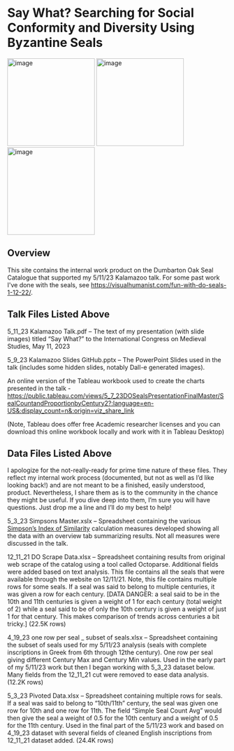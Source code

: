 # Say What?  Searching for Social Conformity and Diversity Using Byzantine Seals

<img width="200" alt="image" src="https://user-images.githubusercontent.com/28079401/236700529-0d5bf2b9-c53e-474c-ae3c-a2a05f24f6ba.png"> <img width="200" alt="image" src="https://user-images.githubusercontent.com/28079401/236700739-411f1117-9c87-4d05-97ef-7e01565f782f.png"> <img width="200" alt="image" src="https://user-images.githubusercontent.com/28079401/236700589-c5691c78-8372-4dd9-84d7-621ff58f297c.png">


## Overview

This site contains the internal work product on the Dumbarton Oak Seal Catalogue that supported my 5/11/23 Kalamazoo talk.  For some past work I've done with the seals, see https://visualhumanist.com/fun-with-do-seals-1-12-22/.

## Talk Files Listed Above
5_11_23 Kalamazoo Talk.pdf – The text of my presentation (with slide images) titled “Say What?” to the International Congress on Medieval Studies, May 11, 2023

5_9_23 Kalamazoo Slides GitHub.pptx – The PowerPoint Slides used in the talk (includes some hidden slides, notably Dall-e generated images).

An online version of the Tableau workbook used to create the charts presented in the talk - https://public.tableau.com/views/5_7_23DOSealsPresentationFinalMaster/SealCountandProportionbyCentury2?:language=en-US&:display_count=n&:origin=viz_share_link

(Note, Tableau does offer free Academic researcher licenses and you can download this online workbook locally and work with it in Tableau Desktop)


## Data Files Listed Above
I apologize for the not-really-ready for prime time nature of these files.  They reflect my internal work process (documented, but not as well as I’d like looking back!) and are not meant to be a finished, easily understood, product.  Nevertheless, I share them as is to the community in the chance they might be useful.  If you dive deep into them, I’m sure you will have questions.  Just drop me a line and I’ll do my best to help!

5_3_23 Simpsons Master.xslx – Spreadsheet containing the various [Simpson’s Index of Similarity](http://www.countrysideinfo.co.uk/simpsons.htm) calculation measures developed showing all the data with an overview tab summarizing results.  Not all measures were discussed in the talk.

12_11_21 DO Scrape Data.xlsx – Spreadsheet containing results from original web scrape of the catalog using a tool called Octoparse.  Additional fields were added based on text analysis.  This file contains all the seals that were available through the website on 12/11/21.  Note, this file contains multiple rows for some seals.  If a seal was said to belong to multiple centuries, it was given a row for each century. [DATA DANGER: a seal said to be in the 10th and 11th centuries is given a weight of 1 for each century (total weight of 2) while a seal said to be of only the 10th century is given a weight of just 1 for that century.  This makes comparison of trends across centuries a bit tricky.]  (22.5K rows)

4_19_23 one row per seal _ subset of seals.xlsx – Spreadsheet containing the subset of seals used for my 5/11/23 analysis (seals with complete inscriptions in Greek from 6th through 12the century).  One row per seal giving different Century Max and Century Min values.  Used in the early part of my 5/11/23 work but then I began working with 5_3_23 dataset below.  Many fields from the 12_11_21 cut were removed to ease data analysis. (12.2K rows)

5_3_23 Pivoted Data.xlsx – Spreadsheet containing multiple rows for seals. If a seal was said to belong to “10th/11th” century, the seal was given one row for 10th and one row for 11th.  The field “Simple Seal Count Avg” would then give the seal a weight of 0.5 for the 10th century and a weight of 0.5 for the 11th century.  Used in the final part of the 5/11/23 work and based on 4_19_23 dataset with several fields of cleaned English inscriptions from 12_11_21 dataset added.  (24.4K rows)

